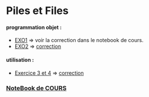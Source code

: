 # Piles et Files
#### programmation objet : 
* [EXO1](https://notebook.basthon.fr/?from=https://raw.githubusercontent.com/thfruchart/tnsi/main/06/ExoPython1.ipynb) => voir la correction dans le notebook de cours.
* [EXO2](https://notebook.basthon.fr/?from=https://raw.githubusercontent.com/thfruchart/tnsi/main/06/ExoPython2.ipynb) => [correction](https://notebook.basthon.fr/?from=https://raw.githubusercontent.com/thfruchart/tnsi/main/06/EXO2_CORR.ipynb)
#### utilisation :
* [Exercice 3 et 4](https://notebook.basthon.fr/?from=https://raw.githubusercontent.com/thfruchart/tnsi/main/06/EXOS_3_4.ipynb) => [correction](https://notebook.basthon.fr/?from=https://raw.githubusercontent.com/thfruchart/tnsi/main/06/EXOS_3_4_CORR.ipynb)

### [NoteBook de COURS](https://notebook.basthon.fr/?from=https://raw.githubusercontent.com/thfruchart/tnsi/main/06/COURS_Piles_Files.ipynb)
